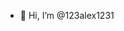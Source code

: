 - 👋 Hi, I’m @123alex1231


<!---
123alex1231/123alex1231 is a ✨ special ✨ repository because its `README.md` (this file) appears on your GitHub profile.
You can click the Preview link to take a look at your changes.
--->
